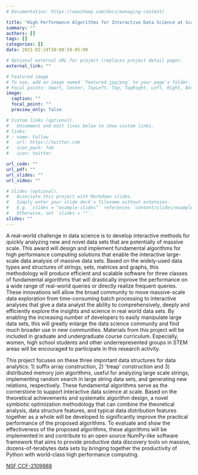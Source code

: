 ```yaml
---
# Documentation: https://wowchemy.com/docs/managing-content/

title: "High Performance Algorithms for Interactive Data Science at Scale"
summary: ""
authors: []
tags: []
categories: []
date: 2021-02-24T10:08:59-05:00

# Optional external URL for project (replaces project detail page).
external_link: ""

# Featured image
# To use, add an image named `featured.jpg/png` to your page's folder.
# Focal points: Smart, Center, TopLeft, Top, TopRight, Left, Right, BottomLeft, Bottom, BottomRight.
image:
  caption: ""
  focal_point: ""
  preview_only: false

# Custom links (optional).
#   Uncomment and edit lines below to show custom links.
# links:
# - name: Follow
#   url: https://twitter.com
#   icon_pack: fab
#   icon: twitter

url_code: ""
url_pdf: ""
url_slides: ""
url_video: ""

# Slides (optional).
#   Associate this project with Markdown slides.
#   Simply enter your slide deck's filename without extension.
#   E.g. `slides = "example-slides"` references `content/slides/example-slides.md`.
#   Otherwise, set `slides = ""`.
slides: ""
---
```



A real-world challenge in data science is to develop interactive methods for quickly analyzing new and novel data sets that are potentially of massive scale. This award will design and implement fundamental algorithms for high performance computing solutions that enable the interactive large-scale data analysis of massive data sets. Based on the widely-used data types and structures of strings, sets, matrices and graphs, this methodology will produce efficient and scalable software for three classes of fundamental algorithms that will drastically improve the performance on a wide range of real-world queries or directly realize frequent queries. These innovations will allow the broad community to move massive-scale data exploration from time-consuming batch processing to interactive analyses that give a data analyst the ability to comprehensively, deeply and efficiently explore the insights and science in real world data sets. By enabling the increasing number of developers to easily manipulate large data sets, this will greatly enlarge the data science community and find much broader use in new communities. Materials from this project will be included in graduate and undergraduate course curriculum. Especially, women, high school students and other underrepresented groups in STEM areas will be encouraged to participate in this research activity.



This project focuses on these three important data structures for data analytics: 1) suffix array construction, 2) 'treap' construction and 3) distributed memory join algorithms, useful for analyzing large scale strings, implementing random search in large string data sets, and generating new relations, respectively. These fundamental algorithms serve as the cornerstone to support interactive data science at scale. Based on the theoretical achievements and systematic algorithm design, a novel symbiotic optimization methodology that can combine the theoretical analysis, data structure features, and typical data distribution features together as a whole will be developed to significantly improve the practical performance of the proposed algorithms. To evaluate and show the effectiveness of the proposed algorithms, these algorithms will be implemented in and contribute to an open source NumPy-like software framework that aims to provide productive data discovery tools on massive, dozens-of-terabytes data sets by bringing together the productivity of Python with world-class high performance computing.

[NSF CCF-2109988](https://nsf.gov/awardsearch/showAward?AWD_ID=2109988)

